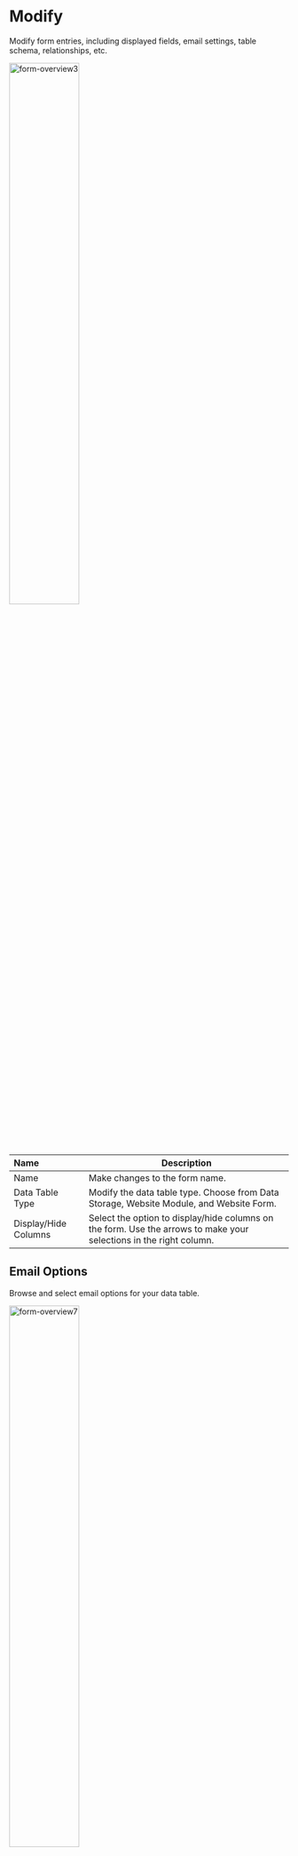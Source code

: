 # Modify 

Modify form entries, including displayed fields, email settings, table schema, relationships, etc.

<img src="/static/images/form-overview3.jpg" alt="form-overview3" style="width: 50%; display: block"></a>

**Name** | **Description** 
:--- | ---
Name | Make changes to the form name.
Data Table Type | Modify the data table type. Choose from Data Storage, Website Module, and Website Form.
Display/Hide Columns | Select the option to display/hide columns on the form. Use the arrows to make your selections in the right column.

## Email Options

Browse and select email options for your data table.

<img src="/static/images/form-overview7.jpg" alt="form-overview7" style="width: 50%; display: block"></a>

**Name** | **Description** 
:--- | ---
Upload Return Page | Choose this option to upload the return page from your computer.
Edit | Choose this option to edit the document sent to users.
Upload Custom Mail | Upload an email template to send users upon form submission. 
Notification Type | Choose notification type: form submission, submission + custom email, or other.
Tickler Email Address | Use this option to send form submissions to an email address you designate. Add the email address and click the **Add** button.
Email List | Manage email addresses that have been added. To remove an email address, mark it and select the **Delete** button. 
Tickler URL | Keep users informed of the actions of your Datatable at URL by entering the URL.
Auto Assign Users | You can use this option to auto-assign users.

## Advanced

Access and define advanced options for forms and form entries.

<img src="/static/images/form-overview8.jpg" alt="form-overview8" style="width: 50%; display: block"></a>

**Name** | **Description** 
:--- | ---
Upload Form | Select this option to upload a predesigned form.
Edit Form | Make changes to an existing form.
Design Form | Select this option to design a new form in Page Studio.
Custom Icon | Enter font awesome icon class.
Geo-Coded Fields | Enter a comma-separated list of fields used to generate latitude and longitude that will be saved in fields named "lat" and "lng" respectively.
Field Name to use in URL | Designate a field name to be accessed via URL. (event_title is the default).
Asset Fields | Link a field in your data table to a public URL, by adding a comma separated list of fields that will generate<br> a new property *_url that will contain a public link to the asset file specified in that field. Example: a datatable field named test_document, when placed into this textarea, will generate a new property called test_document_url that will have a public link to the document.
Post Processing | Write your PHP to handle form submissions.
Enforce User Permissions | Choose this option to enforce user permissions.
Enable User Groups | Choose this option to enable user groups.
Protect Fields | Choose this option to protect fields.
Flat Entries (subtable values appear as main values) | Choose this option if you want to have the entries flat.
Honeypot Protection | Choose this option to have honeypot protection.
Enable Captcha | Choose this option to enable the captcha.
Block Anonymous Submissions | Choose this option to block anonymous submissions.
Sanitize URLS from submissions | Choose this option to sanitize URLs from submissions.
Resave All Entries (On Submit) | Choose this option to resave all entries.
Export Module | Choose this option to export forms.
Delete Module | To remove your entry, type DELETE in all caps into the field and click the red **Delete** button.

## Table Schema

Here you can manage your database table schema.

<img src="/static/images/form-overview5.jpg" alt="form-overview5" style="width: 50%; display: block"></a>

**Name** | **Description** 
:--- | ---
**+/-** | Use these options to add/ remove the column.
Name | Use this option to modify the column name.
Type | Use this option to modify column type.
Length | Use this option to modify column length.
Allow Null | Mark this option to allow null in the column.
Default | Use this option to make the column default.


## Relationships

Here you can relate the data table to other modules.

<img src="/static/images/form-overview4.jpg" alt="form-overview4" style="width: 50%; display: block"></a>

**Name** | **Description** 
:--- | ---
**+/-** | Use these options to add/ remove the relationship.
Relationship Name | Use this option to modify the relationship name.
Type | Here, you can choose type. There are three options: one-to-one, one-to-many, and many-to-many.
Module | Here, you can select a module. To do that, click the **Browse** button and choose the object.
Field | Here, you can select a field.

## API Info

Here you can find API Info that can be used in the <a href="/admin/api">API section</a> to connect.

<img src="/static/images/form-overview6.jpg" alt="form-overview6" style="width: 50%; display: block"></a>

## Confirm 

Once you have completed all the fields, click **Submit** to apply your changes.
